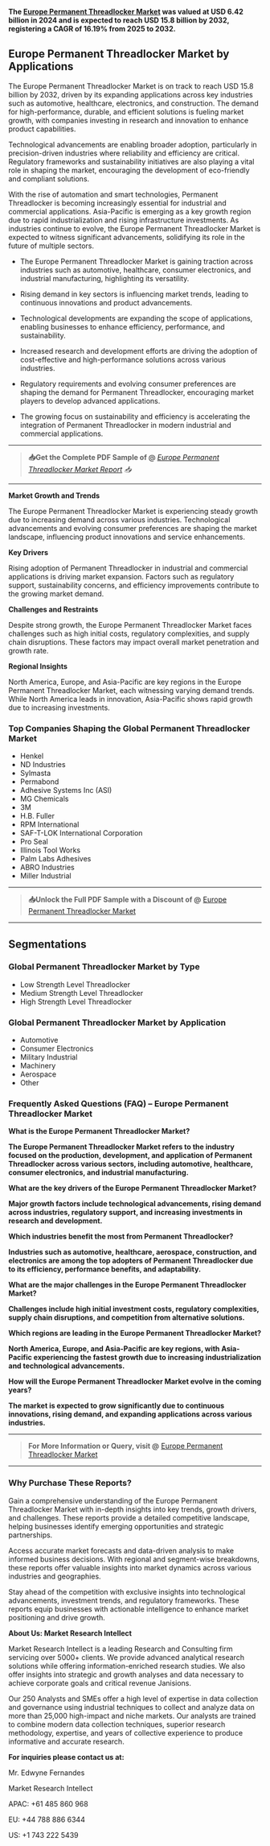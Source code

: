 <p><strong>The <a href="https://www.marketresearchintellect.com/download-sample/?rid=956911&amp;utm_source=Pulse-April-Europe&amp;utm_medium=852">Europe Permanent Threadlocker Market</a> was valued at USD 6.42 billion in 2024 and is expected to reach USD 15.8 billion by 2032, registering a CAGR of 16.19% from 2025 to 2032.</strong></p><h2>Europe Permanent Threadlocker Market by Applications&nbsp;</h2><p><p>The Europe Permanent Threadlocker Market is on track to reach USD 15.8 billion by 2032, driven by its expanding applications across key industries such as automotive, healthcare, electronics, and construction. The demand for high-performance, durable, and efficient solutions is fueling market growth, with companies investing in research and innovation to enhance product capabilities.</p><p>Technological advancements are enabling broader adoption, particularly in precision-driven industries where reliability and efficiency are critical. Regulatory frameworks and sustainability initiatives are also playing a vital role in shaping the market, encouraging the development of eco-friendly and compliant solutions.</p><p>With the rise of automation and smart technologies, Permanent Threadlocker is becoming increasingly essential for industrial and commercial applications. Asia-Pacific is emerging as a key growth region due to rapid industrialization and rising infrastructure investments. As industries continue to evolve, the Europe Permanent Threadlocker Market is expected to witness significant advancements, solidifying its role in the future of multiple sectors.</p></p><ul><li><p>The Europe Permanent Threadlocker Market is gaining traction across industries such as automotive, healthcare, consumer electronics, and industrial manufacturing, highlighting its versatility.</p></li><li><p>Rising demand in key sectors is influencing market trends, leading to continuous innovations and product advancements.</p></li><li><p>Technological developments are expanding the scope of applications, enabling businesses to enhance efficiency, performance, and sustainability.</p></li><li><p>Increased research and development efforts are driving the adoption of cost-effective and high-performance solutions across various industries.</p></li><li><p>Regulatory requirements and evolving consumer preferences are shaping the demand for Permanent Threadlocker, encouraging market players to develop advanced applications.</p></li><li><p>The growing focus on sustainability and efficiency is accelerating the integration of Permanent Threadlocker in modern industrial and commercial applications.</p></li></ul><hr /><blockquote><p><strong><span class="font-[700]">📥Get the Complete PDF Sample of @ </span></strong><em><span class="font-[700]"><a href="https://www.marketresearchintellect.com/download-sample/?rid=956911&amp;utm_source=Pulse-April-Europe&amp;utm_medium=852" target="_blank" data-tracking-control-name="article-ssr-frontend-pulse_little-text-block" data-tracking-will-navigate="" data-test-link="">Europe Permanent Threadlocker Market Report</a>&nbsp;📥</span></em></p></blockquote><hr /><p class="" data-start="77" data-end="360"><strong data-start="77" data-end="105">Market Growth and Trends</strong></p><p class="" data-start="77" data-end="360">The Europe Permanent Threadlocker Market is experiencing steady growth due to increasing demand across various industries. Technological advancements and evolving consumer preferences are shaping the market landscape, influencing product innovations and service enhancements.</p><p class="" data-start="362" data-end="606"><strong data-start="362" data-end="377">Key Drivers</strong></p><p class="" data-start="362" data-end="606">Rising adoption of Permanent Threadlocker in industrial and commercial applications is driving market expansion. Factors such as regulatory support, sustainability concerns, and efficiency improvements contribute to the growing market demand.</p><p class="" data-start="608" data-end="849"><strong data-start="608" data-end="637">Challenges and Restraints</strong></p><p class="" data-start="608" data-end="849">Despite strong growth, the Europe Permanent Threadlocker Market faces challenges such as high initial costs, regulatory complexities, and supply chain disruptions. These factors may impact overall market penetration and growth rate.</p><p class="" data-start="851" data-end="1095"><strong data-start="851" data-end="872">Regional Insights</strong></p><p class="" data-start="851" data-end="1095">North America, Europe, and Asia-Pacific are key regions in the Europe Permanent Threadlocker Market, each witnessing varying demand trends. While North America leads in innovation, Asia-Pacific shows rapid growth due to increasing investments.</p><p><h3>Top Companies Shaping the Global Permanent Threadlocker Market </h3><ul><li>Henkel</li><li>ND Industries</li><li>Sylmasta</li><li>Permabond</li><li>Adhesive Systems Inc (ASI)</li><li>MG Chemicals</li><li>3M</li><li>H.B. Fuller</li><li>RPM International</li><li>SAF-T-LOK International Corporation</li><li>Pro Seal</li><li>Illinois Tool Works</li><li>Palm Labs Adhesives</li><li>ABRO Industries</li><li>Miller Industrial</li></ul></p><hr /><blockquote><p><strong>📥Unlock the Full PDF Sample with a Discount of @</strong> <a href="https://www.marketresearchintellect.com/ask-for-discount/?rid=956911&amp;utm_source=Pulse-April-Europe&amp;utm_medium=852">Europe Permanent Threadlocker Market</a></p></blockquote><hr /><p><h2>Segmentations</h2><h3>Global Permanent Threadlocker Market by Type</h3><ul><li>Low Strength Level Threadlocker</li><li>Medium Strength Level Threadlocker</li><li>High Strength Level Threadlocker</li></ul><h3>Global Permanent Threadlocker Market by Application</h3><ul><li>Automotive</li><li>Consumer Electronics</li><li>Military Industrial</li><li>Machinery</li><li>Aerospace</li><li>Other</li></ul></p><h3><strong>Frequently Asked Questions (FAQ) &ndash; Europe Permanent Threadlocker Market</strong></h3><p><strong>What is the Europe Permanent Threadlocker Market?</strong></p><p><strong>The Europe Permanent Threadlocker Market refers to the industry focused on the production, development, and application of Permanent Threadlocker across various sectors, including automotive, healthcare, consumer electronics, and industrial manufacturing.</strong></p><p><strong>What are the key drivers of the Europe Permanent Threadlocker Market?</strong></p><p><strong>Major growth factors include technological advancements, rising demand across industries, regulatory support, and increasing investments in research and development.</strong></p><p><strong>Which industries benefit the most from Permanent Threadlocker?</strong></p><p><strong>Industries such as automotive, healthcare, aerospace, construction, and electronics are among the top adopters of Permanent Threadlocker due to its efficiency, performance benefits, and adaptability.</strong></p><p><strong>What are the major challenges in the Europe Permanent Threadlocker Market?</strong></p><p><strong>Challenges include high initial investment costs, regulatory complexities, supply chain disruptions, and competition from alternative solutions.</strong></p><p><strong>Which regions are leading in the Europe Permanent Threadlocker Market?</strong></p><p><strong>North America, Europe, and Asia-Pacific are key regions, with Asia-Pacific experiencing the fastest growth due to increasing industrialization and technological advancements.</strong></p><p><strong>How will the Europe Permanent Threadlocker Market evolve in the coming years?</strong></p><p><strong>The market is expected to grow significantly due to continuous innovations, rising demand, and expanding applications across various industries.</strong></p><hr /><blockquote><p><span class="font-[700]"><strong>For More Information or Query, visit&nbsp;@</strong>&nbsp;</span><span class="font-[700]"><a href="https://www.marketresearchintellect.com/product/global-permanent-threadlocker-market/?utm_source=Linkedin&utm_medium=852" target="_blank" data-tracking-control-name="article-ssr-frontend-pulse_little-text-block" data-tracking-will-navigate="" data-test-link="">Europe Permanent Threadlocker Market</a></span></p></blockquote><hr /><h3><strong data-start="0" data-end="31">Why Purchase These Reports?</strong></h3><p class="" data-start="35" data-end="297">Gain a comprehensive understanding of the Europe Permanent Threadlocker Market with in-depth insights into key trends, growth drivers, and challenges. These reports provide a detailed competitive landscape, helping businesses identify emerging opportunities and strategic partnerships.</p><p class="" data-start="299" data-end="540">Access accurate market forecasts and data-driven analysis to make informed business decisions. With regional and segment-wise breakdowns, these reports offer valuable insights into market dynamics across various industries and geographies.</p><p class="" data-start="542" data-end="784">Stay ahead of the competition with exclusive insights into technological advancements, investment trends, and regulatory frameworks. These reports equip businesses with actionable intelligence to enhance market positioning and drive growth.</p><p><strong><span class="font-[700]">About Us: Market Research Intellect</span></strong></p><p><span class="">Market Research Intellect is a leading Research and Consulting firm servicing over 5000+ clients. We provide advanced analytical research solutions while offering information-enriched research studies.&nbsp;</span>We also offer insights into strategic and growth analyses and data necessary to achieve corporate goals and critical revenue Janisions.</p><p><span class="">Our 250 Analysts and SMEs offer a high level of expertise in data collection and governance using industrial techniques to collect and analyze data on more than 25,000 high-impact and niche markets. Our analysts are trained to combine modern data collection techniques, superior research methodology, expertise, and years of collective experience to produce informative and accurate research.</span></p><p><strong>For inquiries please contact us at:</strong></p><p>Mr. Edwyne Fernandes</p><p>Market Research Intellect</p><p>APAC: +61 485 860 968</p><p>EU: +44 788 886 6344</p><p>US: +1 743 222 5439</p>